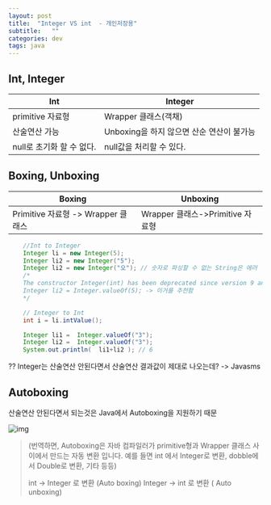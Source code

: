```yaml
---
layout: post
title:  "Integer VS int  - 개인저장용"
subtitle:   ""
categories: dev
tags: java
--- 
```


## Int, Integer

|Int|Integer|
|---|---|
|primitive 자료형|Wrapper 클래스(객채)|
|산술연산 가능|Unboxing을 하지 않으면 산순 연산이 불가능|
|null로 초기화 할 수 없다.|null값을 처리할 수 있다.|

## Boxing, Unboxing

|Boxing|Unboxing|
|---|---|
|Primitive 자료형 -> Wrapper 클래스 |Wrapper 클래스->Primitive 자료형|


```java
    //Int to Integer
    Integer li = new Integer(5);
    Integer li2 = new Integer("5");
    Integer li2 = new Integer("오"); // 숫자로 파싱할 수 없는 String은 에러
    /*
    The constructor Integer(int) has been deprecated since version 9 and marked for removalJ (자바 9부터 new Integer는 추천안함)
    Integer li2 = Integer.valueOf(5); -> 이거를 추천함
    */

    // Integer to Int
    int i = li.intValue();
```

```java
    Integer li1 =  Integer.valueOf("3"); 
    Integer li2 =  Integer.valueOf("3");
    System.out.println(  li1+li2 ); // 6
```

?? Integer는 산술연산 안된다면서 산술연산 결과값이 제대로 나오는데? -> Javasms


## Autoboxing 

산술연산 안된다면서 되는것은 Java에서 Autoboxing을 지원하기 때문

![img](https://chung10kr.github.io/assets/img/2021-07-19-1.PNG)

>(번역하면, Autoboxing은 자바 컴파일러가 primitive형과 Wrapper 클래스 사이에서 만드는 자동 변환 입니다. 예를 들면 
>int 에서 Integer로 변환, dobble에서 Double로 변환, 기타 등등)
>
>int -> Integer 로 변환 (Auto boxing)
>Integer -> int 로 변환 ( Auto unboxing)

